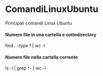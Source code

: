 # ComandiLinuxUbuntu
Principali comandi Linux Ubuntu

#### Numero file in una cartella e sottodirectory
find . -type f | wc -l  

#### Numero file nella cartella corrente
ls -l | grep ^- | wc -l
